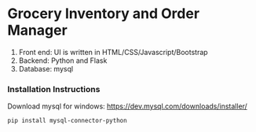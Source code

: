 
# Grocery Inventory and Order Manager
1. Front end: UI is written in HTML/CSS/Javascript/Bootstrap
2. Backend: Python and Flask
3. Database: mysql


### Installation Instructions

Download mysql for windows: https://dev.mysql.com/downloads/installer/

`pip install mysql-connector-python`

